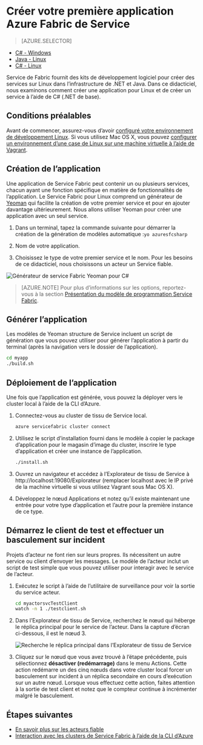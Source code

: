 <properties
   pageTitle="Créer votre première application Fabric du Service sous Linux à l’aide de C# | Microsoft Azure"
   description="Créer et déployer une application de Service Fabric à l’aide de C#"
   services="service-fabric"
   documentationCenter="csharp"
   authors="mani-ramaswamy"
   manager="timlt"
   editor=""/>

<tags
   ms.service="service-fabric"
   ms.devlang="csharp"
   ms.topic="hero-article"
   ms.tgt_pltfrm="NA"
   ms.workload="NA"
   ms.date="10/04/2016"
   ms.author="subramar"/>


# <a name="create-your-first-azure-service-fabric-application"></a>Créer votre première application Azure Fabric de Service

> [AZURE.SELECTOR]
- [C# - Windows](service-fabric-create-your-first-application-in-visual-studio.md)
- [Java - Linux](service-fabric-create-your-first-linux-application-with-java.md)
- [C# - Linux](service-fabric-create-your-first-linux-application-with-csharp.md)

Service de Fabric fournit des kits de développement logiciel pour créer des services sur Linux dans l’infrastructure de .NET et Java. Dans ce didacticiel, nous examinons comment créer une application pour Linux et de créer un service à l’aide de C# (.NET de base).

## <a name="prerequisites"></a>Conditions préalables

Avant de commencer, assurez-vous d’avoir [configuré votre environnement de développement Linux](service-fabric-get-started-linux.md). Si vous utilisez Mac OS X, vous pouvez [configurer un environnement d’une case de Linux sur une machine virtuelle à l’aide de Vagrant](service-fabric-get-started-mac.md).

## <a name="create-the-application"></a>Création de l’application

Une application de Service Fabric peut contenir un ou plusieurs services, chacun ayant une fonction spécifique en matière de fonctionnalités de l’application. Le Service Fabric pour Linux comprend un générateur de [Yeoman](http://yeoman.io/) qui facilite la création de votre premier service et pour en ajouter davantage ultérieurement. Nous allons utiliser Yeoman pour créer une application avec un seul service.

1. Dans un terminal, tapez la commande suivante pour démarrer la création de la génération de modèles automatique :`yo azuresfcsharp`

2. Nom de votre application.

3. Choisissez le type de votre premier service et le nom. Pour les besoins de ce didacticiel, nous choisissons un acteur un Service fiable.

  ![Générateur de service Fabric Yeoman pour C#][sf-yeoman]

>[AZURE.NOTE] Pour plus d’informations sur les options, reportez-vous à la section [Présentation du modèle de programmation Service Fabric](service-fabric-choose-framework.md).

## <a name="build-the-application"></a>Générer l’application

Les modèles de Yeoman structure de Service incluent un script de génération que vous pouvez utiliser pour générer l’application à partir du terminal (après la navigation vers le dossier de l’application).

  ```bash
 cd myapp 
 ./build.sh 
  ```

## <a name="deploy-the-application"></a>Déploiement de l’application

Une fois que l’application est générée, vous pouvez la déployer vers le cluster local à l’aide de la CLI d’Azure.

1. Connectez-vous au cluster de tissu de Service local.

    ```bash
    azure servicefabric cluster connect
    ```

2. Utilisez le script d’installation fourni dans le modèle à copier le package d’application pour le magasin d’image du cluster, inscrire le type d’application et créer une instance de l’application.

    ```bash
    ./install.sh
    ```

3. Ouvrez un navigateur et accédez à l’Explorateur de tissu de Service à http://localhost:19080/Explorateur (remplacer localhost avec le IP privé de la machine virtuelle si vous utilisez Vagrant sous Mac OS X).

4. Développez le nœud Applications et notez qu’il existe maintenant une entrée pour votre type d’application et l’autre pour la première instance de ce type.

## <a name="start-the-test-client-and-perform-a-failover"></a>Démarrez le client de test et effectuer un basculement sur incident

Projets d’acteur ne font rien sur leurs propres. Ils nécessitent un autre service ou client d’envoyer les messages. Le modèle de l’acteur inclut un script de test simple que vous pouvez utiliser pour interagir avec le service de l’acteur.

1. Exécutez le script à l’aide de l’utilitaire de surveillance pour voir la sortie du service acteur.

    ```bash
    cd myactorsvcTestClient
    watch -n 1 ./testclient.sh
    ```

2. Dans l’Explorateur de tissu de Service, recherchez le nœud qui héberge le réplica principal pour le service de l’acteur. Dans la capture d’écran ci-dessous, il est le nœud 3.

    ![Recherche le réplica principal dans l’Explorateur de tissu de Service][sfx-primary]

3. Cliquez sur le nœud que vous avez trouvé à l’étape précédente, puis sélectionnez **désactiver (redémarrage)** dans le menu Actions. Cette action redémarre un des cinq nœuds dans votre cluster local forcer un basculement sur incident à un réplica secondaire en cours d’exécution sur un autre nœud. Lorsque vous effectuez cette action, faites attention à la sortie de test client et notez que le compteur continue à incrémenter malgré le basculement.


## <a name="next-steps"></a>Étapes suivantes

- [En savoir plus sur les acteurs fiable](service-fabric-reliable-actors-introduction.md)
- [Interaction avec les clusters de Service Fabric à l’aide de la CLI d’Azure](service-fabric-azure-cli.md)

<!-- Images -->
[sf-yeoman]: ./media/service-fabric-create-your-first-linux-application-with-csharp/yeoman-csharp.png
[sfx-primary]: ./media/service-fabric-create-your-first-linux-application-with-csharp/sfx-primary.png
